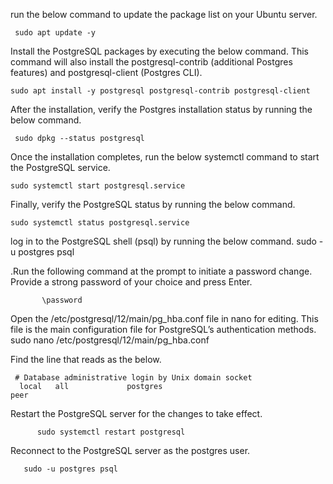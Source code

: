 run the below command to update the package list on your Ubuntu server.

     sudo apt update -y
     
Install the PostgreSQL packages by executing the below command. This command will also install the postgresql-contrib (additional Postgres features) and postgresql-client (Postgres CLI).

    sudo apt install -y postgresql postgresql-contrib postgresql-client     
    
 After the installation, verify the Postgres installation status by running the below command.

     sudo dpkg --status postgresql   
     

Once the installation completes, run the below systemctl command to start the PostgreSQL service.

    sudo systemctl start postgresql.service
     

Finally, verify the PostgreSQL status by running the below command.

    sudo systemctl status postgresql.service


log in to the PostgreSQL shell (psql) by running the below command.
      sudo -u postgres psql
      
.Run the following command at the prompt to initiate a password change. Provide a strong password of your choice and press Enter.

           \password      
           
Open the /etc/postgresql/12/main/pg_hba.conf file in nano for editing. This file is the main configuration file for PostgreSQL’s authentication methods.
            sudo nano /etc/postgresql/12/main/pg_hba.conf
            
            
 Find the line that reads as the below.

     # Database administrative login by Unix domain socket
      local   all             postgres                                                               peer                       
      
      
      
 
 Restart the PostgreSQL server for the changes to take effect.

          sudo systemctl restart postgresql
          
          
 Reconnect to the PostgreSQL server as the postgres user.

       sudo -u postgres psql         
       
       
       
 
      
      
      
      
